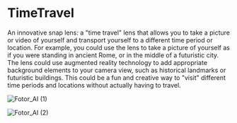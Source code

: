 # TimeTravel
An innovative snap lens: a "time travel" lens that allows you to take a picture or video of yourself and transport yourself to a different time period or location. For example, you could use the lens to take a picture of yourself as if you were standing in ancient Rome, or in the middle of a futuristic city. The lens could use augmented reality technology to add appropriate background elements to your camera view, such as historical landmarks or futuristic buildings. This could be a fun and creative way to "visit" different time periods and locations without actually having to travel.


![Fotor_AI (1)](https://user-images.githubusercontent.com/68110223/211619363-94abbf8d-f50f-4723-aae6-3df7aef571ac.png)

![Fotor_AI (2)](https://user-images.githubusercontent.com/68110223/211619374-17bbf412-3474-49b2-8060-f08abf592f66.png)
